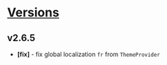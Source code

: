 # [Versions](https://github.com/Tracktor/design-system/releases)

## v2.6.5
- **[fix]** - fix global localization `fr` from `ThemeProvider`
